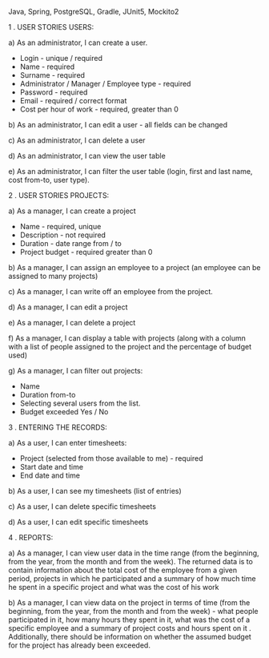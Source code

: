 Java, Spring, PostgreSQL, Gradle, JUnit5, Mockito2

1 . USER STORIES USERS:

a) As an administrator, I can create a user.

- Login - unique / required
- Name - required
- Surname - required
- Administrator / Manager / Employee type - required
- Password - required
- Email - required / correct format
- Cost per hour of work - required, greater than 0

b) As an administrator, I can edit a user - all fields can be changed

c) As an administrator, I can delete a user

d) As an administrator, I can view the user table

e) As an administrator, I can filter the user table (login, first and last name, cost from-to, user type).

2 . USER STORIES PROJECTS:

a) As a manager, I can create a project

- Name - required, unique
- Description - not required
- Duration - date range from / to
- Project budget - required greater than 0

b) As a manager, I can assign an employee to a project (an employee can be assigned to many projects)

c) As a manager, I can write off an employee from the project.
  
d) As a manager, I can edit a project

e) As a manager, I can delete a project

f) As a manager, I can display a table with projects (along with a column with a list of people assigned to the project and the percentage of budget used)

g) As a manager, I can filter out projects:

- Name
- Duration from-to
- Selecting several users from the list.
- Budget exceeded Yes / No

3 . ENTERING THE RECORDS:

a) As a user, I can enter timesheets:

- Project (selected from those available to me) - required
- Start date and time
- End date and time

b) As a user, I can see my timesheets (list of entries)

c) As a user, I can delete specific timesheets

d) As a user, I can edit specific timesheets

4 . REPORTS:

a) As a manager, I can view user data in the time range (from the beginning, from the year, from the month and from the week). The returned data is to contain information about the total cost of the employee from a given period, projects in which he participated and a summary of how much time he spent in a specific project and what was the cost of his work

b) As a manager, I can view data on the project in terms of time (from the beginning, from the year, from the month and from the week) - what people participated in it, how many hours they spent in it, what was the cost of a specific employee and a summary of project costs and hours spent on it . Additionally, there should be information on whether the assumed budget for the project has already been exceeded.
